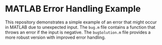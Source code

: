 # MATLAB Error Handling Example

This repository demonstrates a simple example of an error that might occur in MATLAB due to unexpected input. The `bug.m` file contains a function that throws an error if the input is negative.  The `bugSolution.m` file provides a more robust version with improved error handling.